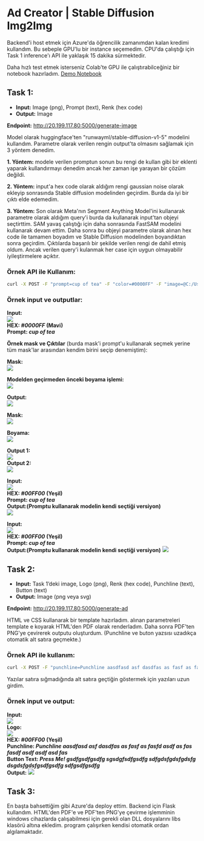 # Ad Creator | Stable Diffusion Img2Img

Backend'i host etmek için Azure'da öğrencilik zamanımdan kalan kredimi kullandım. Bu sebeple GPU'lu bir instance seçemedim. CPU'da çalıştığı için Task 1 inference'ı API ile yaklaşık 15 dakika sürmektedir.

Daha hızlı test etmek isterseniz Colab'te GPU ile çalıştırabilceğiniz bir notebook hazırladım. [Demo Notebook](Demo-Notebook.ipynb)

## Task 1:
- <b>Input:</b> Image (png), Prompt (text), Renk (hex code)</br>
- <b>Output:</b> Image</br>

<b>Endpoint:</b> http://20.199.117.80:5000/generate-image

Model olarak huggingface'ten "runwayml/stable-diffusion-v1-5" modelini kullandım. Parametre olarak verilen rengin output'ta olmasını sağlamak için 3 yöntem denedim.

<b>1\. Yöntem:</b> modele verilen promptun sonun bu rengi de kullan gibi bir eklenti yaparak kullandırmayı denedim ancak her zaman işe yarayan bir çözüm değildi.

<b>2\. Yöntem:</b> input'a hex code olarak aldığım rengi gaussian noise olarak ekleyip sonrasında Stable diffusion modelinden geçirdim. Burda da iyi bir çıktı elde edemedim.

<b>3\. Yöntem:</b> Son olarak Meta'nın Segment Anything Model'ini kullanarak parametre olarak aldığım query'i burda da kullanarak input'tan objeyi seçtirttim. SAM yavaş çalıştığı için daha sonrasında FastSAM modelini kullanarak devam ettim. Daha sonra bu objeyi parametre olarak alınan hex code ile tamamen boyadım ve Stable Diffusion modelinden boyandıktan sonra geçirdim. Çıktılarda başarılı bir şekilde verilen rengi de dahil etmiş oldum. Ancak verilen query'i kulanmak her case için uygun olmayabilir iyileştirmelere açıktır.

### Örnek API ile Kullanım:
```bash
curl -X POST -F "prompt=cup of tea" -F "color=#0000FF" -F "image=@C:/Users/ASUS/Downloads/img/kahve.png" http://20.199.117.80:5000/generate-image --output "C:/Users/ASUS/Downloads/img/output_image.png"
```

### Örnek input ve outputlar:

<b>Input:</b></br>
![](./images/0.0.0.png)</br>
<b>HEX: <i> #0000FF </i> (Mavi)</b></br>
<b>Prompt: <i> cup of tea </i></b></br>

<b>Örnek mask ve Çıktılar</b> (burda mask'i prompt'u kullanarak seçmek yerine tüm mask'lar arasından kendim birini seçip denemiştim):</br>

<b>Mask:</b></br>
![](./images/0.1.0.png)</br>

<b>Modelden geçirmeden önceki boyama işlemi:</b></br>
![](./images/0.1.1.png)</br>

<b>Output:</b></br>
![](./images/0.1.2.png)</br>

<b>Mask:</b></br>
![](./images/0.2.1.png)</br>

<b>Boyama:</b></br>
![](./images/0.2.2.png)</br>

<b>Output 1:</b></br>
![](./images/0.2.2.1.png)</br>
<b>Output 2:</b></br>
![](./images/0.2.2.2.png)</br>


<b>Input:</b></br>
![](./images/1.png)</br>
<b>HEX: <i> #00FF00 </i> (Yeşil)</b></br>
<b>Prompt: <i> cup of tea </i></b></br>
<b>Output:(Promptu kullanarak modelin kendi seçtiği versiyon)</b></br>
![](./images/1.1.png)</br>

<b>Input:</b></br>
![](./images/0.0.0.png)</br>
<b>HEX: <i> #00FF00 </i> (Yeşil)</b></br>
<b>Prompt: <i> cup of tea </i></b></br>
<b>Output:(Promptu kullanarak modelin kendi seçtiği versiyon)</b>
![](./images/ad_input.png)</br>


## Task 2:
- <b>Input:</b> Task 1’deki image, Logo (png), Renk (hex code), Punchline (text), Button (text)</br>
- <b>Output:</b> Image (png veya svg)</br>

<b>Endpoint:</b> http://20.199.117.80:5000/generate-ad

HTML ve CSS kullanarak bir template hazırladım. alınan parametreleri template e koyarak HTML'den PDF olarak renderladım. Daha sonra PDF'ten PNG'ye çevirerek outputu oluşturdum. (Punchline ve buton yazsısı uzadıkça otomatik alt satıra geçmekte.)

### Örnek API ile kullanım:
```bash
curl -X POST -F "punchline=Punchline aasdfasd asf dasdfas as fasf as fasfd asdf as fas fasdf asdf asdf asd fas" -F "button_text=Press Me! gsdfgsdfgsdfg sgsdgfsdfgsdfg sdfgdsfgdsfgdsfg dsgdsfgdsfgsdfgsdfg sdfgsdfgsdfg" -F "color=#00FF00" -F "image=@C:/Users/ASUS/Downloads/img/ad_input.png" -F "logo=@C:/Users/ASUS/Downloads/img/logo.png" http://20.199.117.80:5000/generate-ad --output "C:/Users/ASUS/Downloads/img/ad_output.png"
```
Yazılar satıra sığmadığında alt satıra geçtiğin göstermek için yazıları uzun girdim.
### Örnek input ve output:
<b>Input:</b></br>
![](./images/ad_input.png)</br>
<b>Logo:</b></br>
![](./images/logo.png)</br>
<b>HEX: <i> #00FF00 </i> (Yeşil)</b></br>
<b>Punchline: <i> Punchline aasdfasd asf dasdfas as fasf as fasfd asdf as fas fasdf asdf asdf asd fas  </i></b></br>
<b>Button Text: <i> Press Me! gsdfgsdfgsdfg sgsdgfsdfgsdfg sdfgdsfgdsfgdsfg dsgdsfgdsfgsdfgsdfg sdfgsdfgsdfg  </i></b></br>
<b>Output:</b>
![](./images/ad_output.png)


## Task 3:

En başta bahsettiğim gibi Azure'da deploy ettim. Backend için Flask kullandım. HTML'den PDF'e ve PDF'ten PNG'ye çevirme işlemminin windows cihazlarda çalışabilmesi için gerekli olan DLL dosyalarını libs klasörü altına ekledim. program çalışırken kendisi otomatik ordan algılamaktadır.


